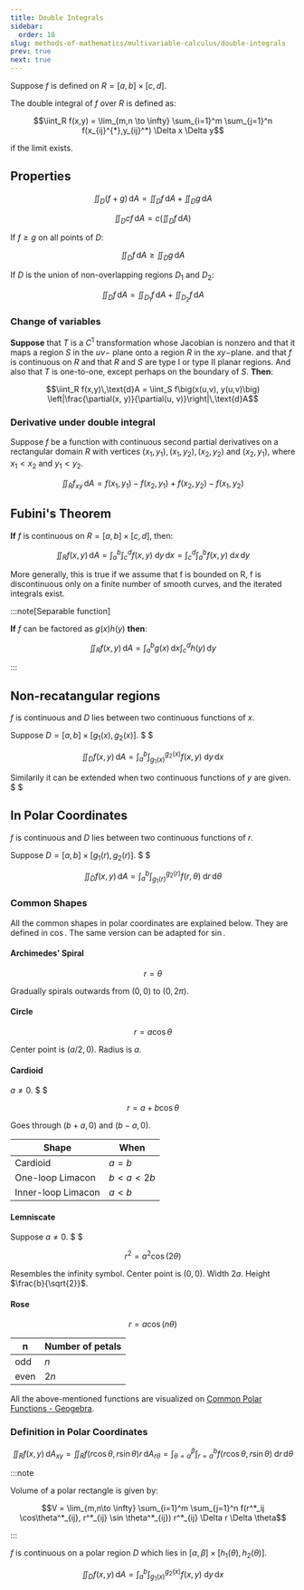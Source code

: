 ```yaml
---
title: Double Integrals
sidebar:
  order: 18
slug: methods-of-mathematics/multivariable-calculus/double-integrals
prev: true
next: true
---
```


Suppose $f$ is defined on $R = [a,b] \times [c,d]$.

The double integral of $f$ over $R$ is defined as:

```math
\iint_R f(x,y) = \lim_{m,n \to \infty} \sum_{i=1}^m \sum_{j=1}^n f(x_{ij}^{*},y_{ij}^*) \Delta x \Delta y
```

if the limit exists.

## Properties

```math
\iint_D (f + g)\,\text{d}A =
\iint_D f\,\text{d}A +
\iint_D g\,\text{d}A
```

```math
\iint_D cf\,\text{d}A =
c\left(\iint_D f\,\text{d}A\right)
```

If $f \ge g$ on all points of $D$:

```math
\iint_D f\,\text{d}A \ge
\iint_D g\,\text{d}A
```

If $D$ is the union of non-overlapping regions $D_1$ and $D_2$:

```math
\iint_D f\,\text{d}A =
\iint_{D_1} f\,\text{d}A +
\iint_{D_2} f\,\text{d}A
```

### Change of variables

**Suppose** that $T$ is a $C^1$ transformation whose Jacobian is nonzero and that it maps a region
$S$ in the $uv$− plane onto a region $R$ in the $xy$−plane. and that $f$ is continuous on $R$ and that $R$ and $S$ are type I or type II planar regions. And also that $T$ is one-to-one, except perhaps on the boundary of $S$. **Then**:

```math
\iint_R f(x,y)\,\text{d}A =
\iint_S f\big(x(u,v), y(u,v)\big) \left|\frac{\partial(x, y)}{\partial(u, v)}\right|\,\text{d}A
```

### Derivative under double integral

Suppose $f$ be a function with continuous second partial derivatives on a rectangular
domain $R$ with vertices $(x_1, y_1),(x_1, y_2),(x_2, y_2)$ and $(x_2, y_1)$, where $x_1 < x_2$ and
$y_1 < y_2$.

```math
\iint_R f_{xy} \,\text{d}A = f(x_1, y_1) - f(x_2, y_1) + f(x_2, y_2) - f(x_1, y_2)
```

## Fubini's Theorem

**If** $f$ is continuous on $R = [a,b] \times [c,d]$, then:

```math
\iint_R f(x,y)\,\text{d}A =
\int_a^b \int_c^d f(x,y)\;\text{d}y\,\text{d}x =
\int_c^d \int_a^b f(x,y)\;\text{d}x\,\text{d}y
```

More generally, this is true if we assume that f is bounded on R, f is discontinuous only on a finite number of
smooth curves, and the iterated integrals exist.

:::note[Separable function]

**If** $f$ can be factored as $g(x)h(y)$ **then**:

```math
\iint_R f(x,y)\,\text{d}A =\int_a^b g(x)\,\text{d}x \int_c^d h(y)\,\text{d}y
```

:::

## Non-recatangular regions

$f$ is continuous and $D$ lies between two continuous functions of $x$.

Suppose $D = [a,b] \times [g_1(x), g_2(x)]$. $ $

```math
\iint_D f(x,y)\,\text{d}A =\int_a^b \int_{g_1(x)}^{g_2(x)} f(x,y)\;\text{d}y\,\text{d}x
```

Similarily it can be extended when two continuous functions of $y$ are given. $ $

## In Polar Coordinates

$f$ is continuous and $D$ lies between two continuous functions of $r$.

Suppose $D = [a,b] \times [g_1(r), g_2(r)]$. $ $

```math
\iint_D f(x,y)\,\text{d}A =\int_a^b \int_{g_1(r)}^{g_2(r)} f(r,\theta)\;\text{d}r\,\text{d}\theta
```

### Common Shapes

All the common shapes in polar coordinates are explained below. They are defined in $\cos$. The same version can be adapted for $\sin$.

#### Archimedes' Spiral

```math
r=\theta
```

Gradually spirals outwards from $(0,0)$ to $(0, 2\pi)$.

#### Circle

```math
r=a\cos\theta
```

Center point is $(a/2,0)$. Radius is $a$.

#### Cardioid

$a\neq 0$. $ $

```math
r=a+b\cos\theta
```

Goes through $(b+a,0)$ and $(b-a,0)$.

| Shape              | When             |
| ------------------ | ---------------- |
| Cardioid           | $a=b$            |
| One-loop Limacon   | $b \lt a \lt 2b$ |
| Inner-loop Limacon | $a \lt b$         |

#### Lemniscate

Suppose $a\neq 0$. $ $

```math
r^2 = a^2 \cos(2\theta)
```

Resembles the infinity symbol. Center point is $(0,0)$. Width $2a$. Height $\frac{b}{\sqrt{2}}$.

#### Rose

```math
r = a \cos (n\theta)
```

| n    | Number of petals |
| ---- | ---------------- |
| odd  | $n$              |
| even | $2n$             |

All the above-mentioned functions are visualized on [Common Polar Functions - Geogebra](https://www.geogebra.org/graphing/x4ykj7hk).

### Definition in Polar Coordinates

```math
\iint_R f(x,y)\,\text{d}A_{xy}=
\iint_R f(r \cos\theta, r \sin\theta)r \,\text{d}A_{r\theta}=
\int_{\theta=\alpha}^\beta \int_{r=a}^{b} f(r\cos\theta,r\sin\theta)\;\text{d}r\,\text{d}\theta
```

:::note

Volume of a polar rectangle is given by:

```math
V = \lim_{m,n\to \infty}
\sum_{i=1}^m 
\sum_{j=1}^n
f(r^*_ij \cos\theta^*_{ij}, r^*_{ij} \sin \theta^*_{ij})
r^*_{ij}
\Delta r \Delta \theta
```

:::

$f$ is continuous on a polar region $D$ which lies in $[\alpha,\beta]\times[h_1(\theta),h_2(\theta)]$.

```math
\iint_D f(x,y)\,\text{d}A =\int_a^b \int_{g_1(x)}^{g_2(x)} f(x,y)\;\text{d}y\,\text{d}x
```
